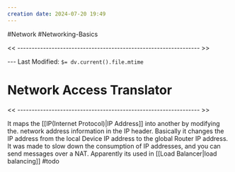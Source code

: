 ```yaml
---
creation date: 2024-07-20 19:49
---
```

#Network #Networking-Basics

<< ---------------------------------------------------------------- >>

 --- Last Modified: `$= dv.current().file.mtime`

# Network Access Translator

<< ---------------------------------------------------------------- >>

It maps the [[IP(Internet Protocol)|IP Address]] into another by modifying the. network address information in the IP header.
Basically it changes the IP address from the local Device IP address to the global Router IP address.
It was made to slow down the consumption of IP addresses, and you can send messages over a NAT.
Apparently its used in [[Load Balancer|load balancing]] #todo 